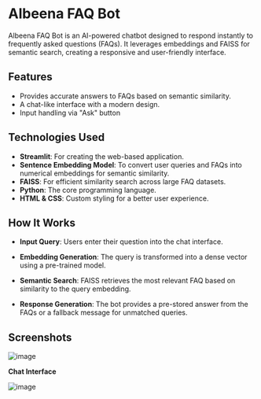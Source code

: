 
# Albeena FAQ Bot

Albeena FAQ Bot is an AI-powered chatbot designed to respond instantly to frequently asked questions (FAQs). It leverages embeddings and FAISS for semantic search, creating a responsive and user-friendly interface.

## Features

- Provides accurate answers to FAQs based on semantic similarity.
- A chat-like interface with a modern design.
- Input handling via "Ask" button


## Technologies Used

- **Streamlit**: For creating the web-based application.
- **Sentence Embedding Model**: To convert user queries and FAQs into numerical embeddings for semantic similarity.
- **FAISS**: For efficient similarity search across large FAQ datasets.
- **Python**: The core programming language.
- **HTML & CSS**: Custom styling for a better user experience.



## How It Works

- **Input Query**: Users enter their question into the chat interface.

- **Embedding Generation**: The query is transformed into a dense vector using a pre-trained model.

- **Semantic Search**: FAISS retrieves the most relevant FAQ based on similarity to the query embedding.

- **Response Generation**: The bot provides a pre-stored answer from the FAQs or a fallback message for unmatched queries.

## Screenshots

![image](https://github.com/user-attachments/assets/231c0aa2-4c7f-49bf-afa1-70faa1eed5d4)

  **Chat Interface**


![image](https://github.com/user-attachments/assets/11681cd1-844d-4f4f-bb6b-95f7beca9052)




